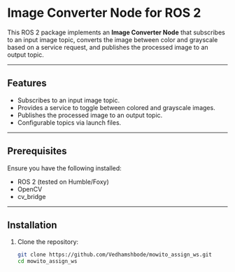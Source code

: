 # Image Converter Node for ROS 2

This ROS 2 package implements an **Image Converter Node** that subscribes to an input image topic, converts the image between color and grayscale based on a service request, and publishes the processed image to an output topic.

---

## Features

- Subscribes to an input image topic.
- Provides a service to toggle between colored and grayscale images.
- Publishes the processed image to an output topic.
- Configurable topics via launch files.

---

## Prerequisites

Ensure you have the following installed:
- ROS 2 (tested on Humble/Foxy)
- OpenCV
- cv_bridge

---

## Installation

1. Clone the repository:
   ```bash
   git clone https://github.com/Vedhamshbode/mowito_assign_ws.git
   cd mowito_assign_ws
